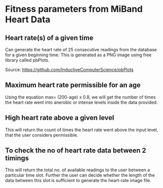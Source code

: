 # Fitness parameters from MiBand Heart Data
## Heart rate(s) of a given time
Can generate the heart rate of 25 consecutive readings from the database for a given beginning time. This is generated as a PNG image using free library called pbPlots.

Source: https://github.com/InductiveComputerScience/pbPlots

## Maximum heart rate permissible for an age
Using the equation max= (200-age) x 0.8, we will get the number of times the heart rate went into anerobic or intense levels inside the data provided.

## High heart rate above a given level
This will return the count of times the heart rate went above the input level, that the user considers permissible.

## To check the no of heart rate data between 2 timings
This will return the total no. of available readings to the user between a particular time slot. Further the user can decide whether the length of the data between this slot is sufficient to generate the heart-rate image file.

